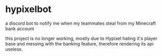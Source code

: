 # hypixelbot
a discord bot to notify me when my teammates steal from my Minecraft bank account

this project is no longer working, mostly due to Hypixel hating it's player base and messing with the banking feature, therefore rendering its api useless.
